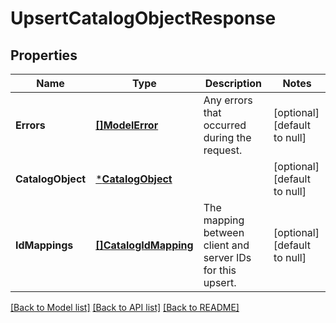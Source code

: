 # UpsertCatalogObjectResponse

## Properties

 Name              | Type                                          | Description                                                | Notes                        
-------------------|-----------------------------------------------|------------------------------------------------------------|------------------------------
 **Errors**        | [**[]ModelError**](Error.md)                  | Any errors that occurred during the request.               | [optional] [default to null] 
 **CatalogObject** | [***CatalogObject**](CatalogObject.md)        |                                                            | [optional] [default to null] 
 **IdMappings**    | [**[]CatalogIdMapping**](CatalogIdMapping.md) | The mapping between client and server IDs for this upsert. | [optional] [default to null] 

[[Back to Model list]](../README.md#documentation-for-models) [[Back to API list]](../README.md#documentation-for-api-endpoints) [[Back to README]](../README.md)

